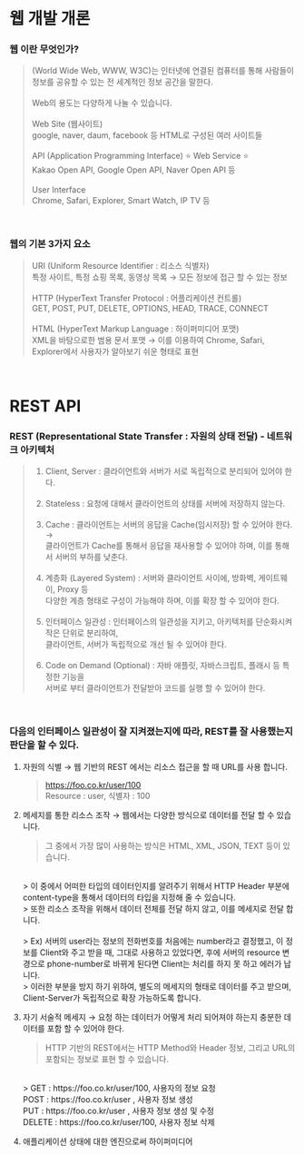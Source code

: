 # 웹 개발 개론

### 웹 이란 무엇인가?
> (World Wide Web, WWW, W3C)는 인터넷에 연결된 컴퓨터를 통해 사람들이 정보를 공유할 수 있는 전 세계적인 정보 공간을 말한다.  
> <br>
> Web의 용도는 다양하게 나눌 수 있습니다.  
> <br>
> Web Site (웹사이트)  
> google, naver, daum, facebook 등 HTML로 구성된 여러 사이트들  
> <br>
> API (Application Programming Interface) ⭐️ Web Service ⭐️  
> Kakao Open API, Google Open API, Naver Open API 등  
> <br>
> User Interface  
> Chrome, Safari, Explorer, Smart Watch, IP TV 등

<br>

### 웹의 기본 3가지 요소
> URI (Uniform Resource Identifier : 리소스 식별자)  
> 특정 사이트, 특정 쇼핑 목록, 동영상 목록 → 모든 정보에 접근 할 수 있는 정보  
> <br>
> HTTP (HyperText Transfer Protocol : 어플리케이션 컨트롤)  
> GET, POST, PUT, DELETE, OPTIONS, HEAD, TRACE, CONNECT  
> <br>
> HTML (HyperText Markup Language : 하이퍼미디어 포맷)  
> XML을 바탕으로한 범용 문서 포맷 → 이를 이용하여 Chrome, Safari, Explorer에서 사용자가 알아보기 쉬운 형태로 표현

<br>

# REST API

### REST (Representational State Transfer : 자원의 상태 전달) - 네트워크 아키텍처
> 1. Client, Server : 클라이언트와 서버가 서로 독립적으로 분리되어 있어야 한다. <br><br>
> 3. Stateless : 요청에 대해서 클라이언트의 상태를 서버에 저장하지 않는다. <br><br>
> 4. Cache : 클라이언트는 서버의 응답을 Cache(임시저장) 할 수 있어야 한다. 
   → <br> 클라이언트가 Cache를 통해서 응답을 재사용할 수 있어야 하며, 이를 통해서 서버의 부하를 낮춘다. <br><br>
> 5. 계층화 (Layered System) : 서버와 클라이언트 사이에, 방화벽, 게이트웨이, Proxy 등 <br> 다양한 계층 형태로 구성이 가능해야 하며, 이를 확장 할 수 있어야 한다. <br><br>
> 6. 인터페이스 일관성 : 인터페이스의 일관성을 지키고, 아키텍처를 단순화시켜 작은 단위로 분리하여, <br> 클라이언트, 서버가 독립적으로 개선 될 수 있어야 한다. <br><br>
> 7. Code on Demand (Optional) : 자바 애플릿, 자바스크립트, 플래시 등 특정한 기능을 <br> 서버로 부터 클라이언트가 전달받아 코드를 실행 할 수 있어야 한다.

<br>

### 다음의 인터페이스 일관성이 잘 지켜졌는지에 따라, REST를 잘 사용했는지 판단을 할 수 있다. 
1. 자원의 식별 → 웹 기반의 REST 에서는 리소스 접근을 할 때 URL를 사용 합니다.  
    > https://foo.co.kr/user/100  
    Resource : user, 식별자 : 100 <br>

2. 메세지를 통한 리소스 조작 → 웹에서는 다양한 방식으로 데이터를 전달 할 수 있습니다.
   > 그 중에서 가장 많이 사용하는 방식은 HTML, XML, JSON, TEXT 등이 있습니다.  
   <br>
   > 이 중에서 어떠한 타입의 데이터인지를 알려주기 위해서 HTTP Header 부분에  
   content-type을 통해서 데이터의 타입을 지정해 줄 수 있습니다.  
   <br>  
   > 또한 리소스 조작을 위해서 데이터 전체를 전달 하지 않고, 이를 메세지로 전달 합니다.   
   <br><br>
   > Ex) 서버의 user라는 정보의 전화번호를 처음에는 number라고 결정했고, 이 정보를  
   Client와 주고 받을 때, 그대로 사용하고 있었다면, 후에 서버의 resource 변경으로 phone-number로  
   바뀌게 된다면 Client는 처리를 하지 못 하고 에러가 납니다.  
   <br>
   > 이러한 부분을 방지 하기 위하여, 별도의 메세지의 형태로 데이터를 주고 받으며,  
   Client-Server가 독립적으로 확장 가능하도록 합니다. <br>

3. 자기 서술적 메세지 → 요청 하는 데이터가 어떻게 처리 되어져야 하는지 충분한 데이터를 포함 할 수 있어야 한다.  
   > HTTP 기반의 REST에서는 HTTP Method와 Header 정보, 그리고 URL의 포함되는 정보로 표현 할 수 있습니다.  
   <br>
   > GET : https://foo.co.kr/user/100, 사용자의 정보 요청  <br>
   POST : https://foo.co.kr/user    , 사용자 정보 생성  <br>
   PUT : https://foo.co.kr/user    , 사용자 정보 생성 및 수정  <br>
   DELETE : https://foo.co.kr/user/100, 사용자 정보 삭제

4. 애플리케이션 상태에 대한 엔진으로써 하이퍼미디어